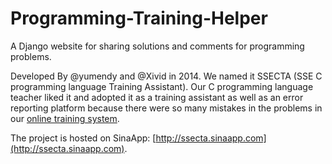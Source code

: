 # Programming-Training-Helper
A Django website for sharing solutions and comments for programming problems.

Developed By @yumendy and @Xivid in 2014. We named it SSECTA (SSE C programming language Training Assistant). Our C programming language teacher liked it and adopted it as a training assistant as well as an error reporting platform because there were so many mistakes in the problems in our [online training system](http://sse.hit.edu.cn/train).

The project is hosted on SinaApp: [http://ssecta.sinaapp.com](http://ssecta.sinaapp.com).
